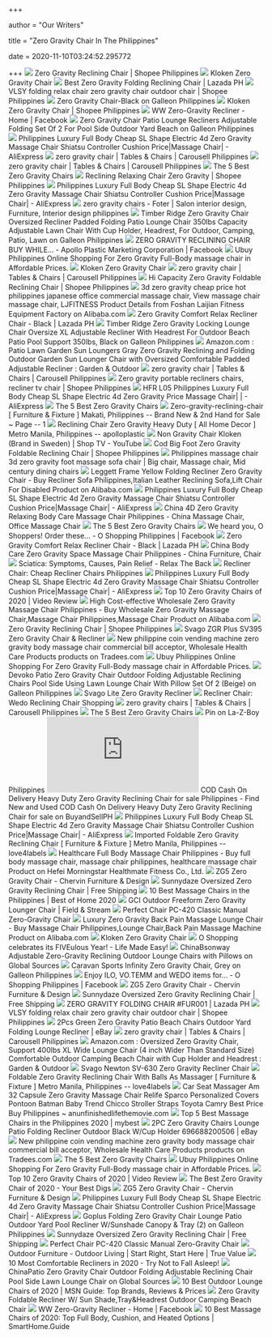 +++
        
author = "Our Writers"
        
title = "Zero Gravity Chair In The Philippines"
        
date = 2020-11-10T03:24:52.295772
        
+++
[ ![](https://cf.shopee.ph/file/74cf00e26ab97eaa1b688a3fa9a1ae17)](https://cf.shopee.ph/file/74cf00e26ab97eaa1b688a3fa9a1ae17) Zero Gravity Reclining Chair | Shopee Philippines
[ ![](https://www.shoptv.com.ph/media/catalog/product/cache/1/thumbnail/600x/6dcdb3bec3b7d3d8fa2d31ce95a0090e/k/l/kloken_602187-06.18.19_1.jpg)](https://www.shoptv.com.ph/media/catalog/product/cache/1/thumbnail/600x/6dcdb3bec3b7d3d8fa2d31ce95a0090e/k/l/kloken_602187-06.18.19_1.jpg) Kloken Zero Gravity Chair
[ ![](https://ph-test-11.slatic.net/original/ba7705d47f508b1cd6111cb30616e97a.jpg)](https://ph-test-11.slatic.net/original/ba7705d47f508b1cd6111cb30616e97a.jpg) Best Zero Gravity Folding Reclining Chair | Lazada PH
[ ![](https://cf.shopee.ph/file/3e73493bfd108daada5b782fb4ce5b0f_tn)](https://cf.shopee.ph/file/3e73493bfd108daada5b782fb4ce5b0f_tn) VLSY folding relax chair zero gravity chair outdoor chair | Shopee  Philippines
[ ![](https://images-na.ssl-images-amazon.com/images/I/41o5cZGEerL.jpg)](https://images-na.ssl-images-amazon.com/images/I/41o5cZGEerL.jpg) Zero Gravity Chair-Black on Galleon Philippines
[ ![](https://cf.shopee.ph/file/335f524b1accfcfe6216eb724a2accdb)](https://cf.shopee.ph/file/335f524b1accfcfe6216eb724a2accdb) Kloken Zero Gravity Chair | Shopee Philippines
[ ![](https://lookaside.fbsbx.com/lookaside/crawler/media/?media_id=2068301240086030)](https://lookaside.fbsbx.com/lookaside/crawler/media/?media_id=2068301240086030) WW Zero-Gravity Recliner - Home | Facebook
[ ![](https://images-na.ssl-images-amazon.com/images/I/51p1FaxgDiL.jpg)](https://images-na.ssl-images-amazon.com/images/I/51p1FaxgDiL.jpg) Zero Gravity Chair Patio Lounge Recliners Adjustable Folding Set Of 2 For  Pool Side Outdoor Yard Beach on Galleon Philippines
[ ![](https://ae01.alicdn.com/kf/HTB1ko0GbBGw3KVjSZFwq6zQ2FXak/Philippines-Luxury-Full-Body-Cheap-SL-Shape-Electric-4d-Zero-Gravity-Massage-Chair-Shiatsu-Controller-Cushion.jpg)](https://ae01.alicdn.com/kf/HTB1ko0GbBGw3KVjSZFwq6zQ2FXak/Philippines-Luxury-Full-Body-Cheap-SL-Shape-Electric-4d-Zero-Gravity-Massage-Chair-Shiatsu-Controller-Cushion.jpg) Philippines Luxury Full Body Cheap SL Shape Electric 4d Zero Gravity  Massage Chair Shiatsu Controller Cushion Price|Massage Chair| - AliExpress
[ ![](https://media.karousell.com/media/photos/products/2019/07/24/213829_241756965_thumbnail_progressive_thumbnail.jpg)](https://media.karousell.com/media/photos/products/2019/07/24/213829_241756965_thumbnail_progressive_thumbnail.jpg) zero gravity chair | Tables & Chairs | Carousell Philippines
[ ![](https://media.karousell.com/media/photos/products/2019/08/07/183303_244307008_thumbnail_progressive_thumbnail.jpg)](https://media.karousell.com/media/photos/products/2019/08/07/183303_244307008_thumbnail_progressive_thumbnail.jpg) zero gravity chair | Tables & Chairs | Carousell Philippines
[ ![](https://specials-images.forbesimg.com/imageserve/5e9f903ddea8300007de881b/960x0.jpg?fit=scale)](https://specials-images.forbesimg.com/imageserve/5e9f903ddea8300007de881b/960x0.jpg?fit=scale) The 5 Best Zero Gravity Chairs
[ ![](https://cf.shopee.ph/file/db187fad9b6c7ee060b5cb2eaba424b9)](https://cf.shopee.ph/file/db187fad9b6c7ee060b5cb2eaba424b9) Reclining Relaxing Chair Zero Gravity | Shopee Philippines
[ ![](https://ae01.alicdn.com/kf/HTB1C9tAbv5G3KVjSZPxq6zI3XXaZ.jpg)](https://ae01.alicdn.com/kf/HTB1C9tAbv5G3KVjSZPxq6zI3XXaZ.jpg) Philippines Luxury Full Body Cheap SL Shape Electric 4d Zero Gravity  Massage Chair Shiatsu Controller Cushion Price|Massage Chair| - AliExpress
[ ![](https://i.pinimg.com/600x315/d4/0e/d9/d40ed9a59231c5c5c09bfc8fa235842d.jpg)](https://i.pinimg.com/600x315/d4/0e/d9/d40ed9a59231c5c5c09bfc8fa235842d.jpg) zero gravity chairs - Foter | Salon interior design, Furniture, Interior  design philippines
[ ![](https://images-na.ssl-images-amazon.com/images/I/51NaoMA1ouL.jpg)](https://images-na.ssl-images-amazon.com/images/I/51NaoMA1ouL.jpg) Timber Ridge Zero Gravity Chair Oversized Recliner Padded Folding Patio Lounge  Chair 350lbs Capacity Adjustable Lawn Chair With Cup Holder, Headrest, For  Outdoor, Camping, Patio, Lawn on Galleon Philippines
[ ![](https://lookaside.fbsbx.com/lookaside/crawler/media/?media_id=2265144473755244)](https://lookaside.fbsbx.com/lookaside/crawler/media/?media_id=2265144473755244) ZERO GRAVITY RECLINING CHAIR BUY WHILE... - Apollo Plastic Marketing  Corporation | Facebook
[ ![](https://www.ubuy.com.ph/productimg/?image=aHR0cHM6Ly9tLm1lZGlhLWFtYXpvbi5jb20vaW1hZ2VzL0kvNzFBdzY2b2RNZEwuX0FDX1VTMjE4Xy5qcGc.jpg)](https://www.ubuy.com.ph/productimg/?image=aHR0cHM6Ly9tLm1lZGlhLWFtYXpvbi5jb20vaW1hZ2VzL0kvNzFBdzY2b2RNZEwuX0FDX1VTMjE4Xy5qcGc.jpg) Ubuy Philippines Online Shopping For Zero Gravity Full-Body massage chair  in Affordable Prices.
[ ![](https://www.shoptv.com.ph/media/catalog/product/cache/1/thumbnail/600x/6dcdb3bec3b7d3d8fa2d31ce95a0090e/k/l/kloken-602187-3_2.jpg)](https://www.shoptv.com.ph/media/catalog/product/cache/1/thumbnail/600x/6dcdb3bec3b7d3d8fa2d31ce95a0090e/k/l/kloken-602187-3_2.jpg) Kloken Zero Gravity Chair
[ ![](https://media.karousell.com/media/photos/products/2020/10/6/random_color_zero_gravity_fold_1601965623_f6d99a06_progressive_thumbnail.jpg)](https://media.karousell.com/media/photos/products/2020/10/6/random_color_zero_gravity_fold_1601965623_f6d99a06_progressive_thumbnail.jpg) zero gravity chair | Tables & Chairs | Carousell Philippines
[ ![](https://cf.shopee.ph/file/0700dc8a5cf8c0d968fb6a8b8d6c9366)](https://cf.shopee.ph/file/0700dc8a5cf8c0d968fb6a8b8d6c9366) Hi Capacity Zero Gravity Foldable Reclining Chair | Shopee Philippines
[ ![](https://sc01.alicdn.com/kf/HTB1YkKgX21H3KVjSZFHq6zKppXaG/202594651/HTB1YkKgX21H3KVjSZFHq6zKppXaG.jpg)](https://sc01.alicdn.com/kf/HTB1YkKgX21H3KVjSZFHq6zKppXaG/202594651/HTB1YkKgX21H3KVjSZFHq6zKppXaG.jpg) 3d zero gravity cheap price hot philippines japanese office commercial  massage chair, View massage chair massage chair, LJFITNESS Product Details  from Foshan Laijian Fitness Equipment Factory on Alibaba.com
[ ![](https://ph-test-11.slatic.net/p/bbf2cb573a46b3a996ca02b88ab6c344.jpg_720x720q80.jpg_.webp)](https://ph-test-11.slatic.net/p/bbf2cb573a46b3a996ca02b88ab6c344.jpg_720x720q80.jpg_.webp) Zero Gravity Comfort Relax Recliner Chair - Black | Lazada PH
[ ![](https://images-na.ssl-images-amazon.com/images/I/418Nygt-pDL.jpg)](https://images-na.ssl-images-amazon.com/images/I/418Nygt-pDL.jpg) Timber Ridge Zero Gravity Locking Lounge Chair Oversize XL Adjustable  Recliner With Headrest For Outdoor Beach Patio Pool Support 350lbs, Black  on Galleon Philippines
[ ![](https://m.media-amazon.com/images/I/61hmHvIvv0L._AC_UL400_.jpg)](https://m.media-amazon.com/images/I/61hmHvIvv0L._AC_UL400_.jpg) Amazon.com : Patio Lawn Garden Sun Loungers Gray Zero Gravity Reclining and  Folding Outdoor Garden Sun Lounger Chair with Oversized Comfortable Padded  Adjustable Recliner : Garden & Outdoor
[ ![](https://media.karousell.com/media/photos/products/2020/8/23/124_foldable_zero_gravity_loun_1598220499_1870e3d4_progressive_thumbnail)](https://media.karousell.com/media/photos/products/2020/8/23/124_foldable_zero_gravity_loun_1598220499_1870e3d4_progressive_thumbnail) zero gravity chair | Tables & Chairs | Carousell Philippines
[ ![](https://cf.shopee.ph/file/b89df84f98fd9f7f79f6e17660ddec3c)](https://cf.shopee.ph/file/b89df84f98fd9f7f79f6e17660ddec3c) Zero gravity portable recliners chairs, recliner tv chair | Shopee  Philippines
[ ![](https://ae01.alicdn.com/kf/HTB1E03rFZfpK1RjSZFOq6y6nFXaw/HFR-L05-Philippines-Luxury-Full-Body-Cheap-SL-Shape-Electric-4d-Zero-Gravity-Price-Massage-Chair.jpg_Q90.jpg_.webp)](https://ae01.alicdn.com/kf/HTB1E03rFZfpK1RjSZFOq6y6nFXaw/HFR-L05-Philippines-Luxury-Full-Body-Cheap-SL-Shape-Electric-4d-Zero-Gravity-Price-Massage-Chair.jpg_Q90.jpg_.webp) HFR L05 Philippines Luxury Full Body Cheap SL Shape Electric 4d Zero Gravity  Price Massage Chair| | - AliExpress
[ ![](https://specials-images.forbesimg.com/imageserve/5e9f90a0dea8300007de881e/960x0.jpg?fit=scale)](https://specials-images.forbesimg.com/imageserve/5e9f90a0dea8300007de881e/960x0.jpg?fit=scale) The 5 Best Zero Gravity Chairs
[ ![](https://www.mybenta.com/img/4771917.jpg)](https://www.mybenta.com/img/4771917.jpg) Zero-gravity-reclining-chair [ Furniture & Fixture ] Makati, Philippines --  Brand New & 2nd Hand for Sale ~ Page -- 1
[ ![](https://www.mybenta.com/img/153214343150008300.jpg)](https://www.mybenta.com/img/153214343150008300.jpg) Reclining Chair Zero Gravity Heavy Duty [ All Home Decor ] Metro Manila,  Philippines -- apolloplastic
[ ![](https://i.ytimg.com/vi/gH2zLvl4q2w/maxresdefault.jpg)](https://i.ytimg.com/vi/gH2zLvl4q2w/maxresdefault.jpg) Non Gravity Chair Kloken (Brand in Sweden) | Shop TV - YouTube
[ ![](https://cf.shopee.ph/file/9baa7b1c7bb7b41eb87fb7fb4bbba91b)](https://cf.shopee.ph/file/9baa7b1c7bb7b41eb87fb7fb4bbba91b) Cod Big Foot Zero Gravity Foldable Reclining Chair | Shopee Philippines
[ ![](https://i.pinimg.com/originals/51/cd/5e/51cd5ebb8c39a80e7e6c116eafa460a0.png)](https://i.pinimg.com/originals/51/cd/5e/51cd5ebb8c39a80e7e6c116eafa460a0.png) Philippines massage chair 3d zero gravity foot massage sofa chair | Big  chair, Massage chair, Mid century dining chairs
[ ![](https://sc02.alicdn.com/kf/HTB12LikJVXXXXX0XFXXq6xXFXXXR.jpg_350x350.jpg)](https://sc02.alicdn.com/kf/HTB12LikJVXXXXX0XFXXq6xXFXXXR.jpg_350x350.jpg) Leggett Frame Yellow Folding Recliner Zero Gravity Chair - Buy Recliner  Sofa Philippines,Italian Leather Reclining Sofa,Lift Chair For Disabled  Product on Alibaba.com
[ ![](https://ae01.alicdn.com/kf/HTB1tstKbq1s3KVjSZFAq6x_ZXXai.jpg)](https://ae01.alicdn.com/kf/HTB1tstKbq1s3KVjSZFAq6x_ZXXai.jpg) Philippines Luxury Full Body Cheap SL Shape Electric 4d Zero Gravity  Massage Chair Shiatsu Controller Cushion Price|Massage Chair| - AliExpress
[ ![](https://image.made-in-china.com/2f0j00zURYWKvGqqop/4D-Zero-Gravity-Relaxing-Body-Care-Massage-Chair-Philippines.jpg)](https://image.made-in-china.com/2f0j00zURYWKvGqqop/4D-Zero-Gravity-Relaxing-Body-Care-Massage-Chair-Philippines.jpg) China 4D Zero Gravity Relaxing Body Care Massage Chair Philippines - China  Massage Chair, Office Massage Chair
[ ![](https://thumbor.forbes.com/thumbor/fit-in/1200x0/filters%3Aformat%28jpg%29/https%3A%2F%2Fspecials-images.forbesimg.com%2Fimageserve%2F5e9f900cdea8300007de8818%2F0x0.jpg)](https://thumbor.forbes.com/thumbor/fit-in/1200x0/filters%3Aformat%28jpg%29/https%3A%2F%2Fspecials-images.forbesimg.com%2Fimageserve%2F5e9f900cdea8300007de8818%2F0x0.jpg) The 5 Best Zero Gravity Chairs
[ ![](https://lookaside.fbsbx.com/lookaside/crawler/media/?media_id=2020952421452272)](https://lookaside.fbsbx.com/lookaside/crawler/media/?media_id=2020952421452272) We heard you, O Shoppers! Order these... - O Shopping Philippines | Facebook
[ ![](https://ph-test-11.slatic.net/p/fc84fbc2ffa15248a5bae37ce208044b.jpg_720x720q80.jpg_.webp)](https://ph-test-11.slatic.net/p/fc84fbc2ffa15248a5bae37ce208044b.jpg_720x720q80.jpg_.webp) Zero Gravity Comfort Relax Recliner Chair - Black | Lazada PH
[ ![](https://image.made-in-china.com/202f0j00RGqUzYSnOjoa/Body-Care-Zero-Gravity-Space-Massage-Chair-Philippines.jpg)](https://image.made-in-china.com/202f0j00RGqUzYSnOjoa/Body-Care-Zero-Gravity-Space-Massage-Chair-Philippines.jpg) China Body Care Zero Gravity Space Massage Chair Philippines - China  Furniture, Chair
[ ![](https://cdn.shopify.com/s/files/1/0011/1273/5803/products/novus2_ffb349b6-1bf5-445a-b4e7-aefadba839da_600x.jpg?v=1571610392)](https://cdn.shopify.com/s/files/1/0011/1273/5803/products/novus2_ffb349b6-1bf5-445a-b4e7-aefadba839da_600x.jpg?v=1571610392) Sciatica: Symptoms, Causes, Pain Relief - Relax The Back
[ ![](https://ph-test-11.slatic.net/p/3/zero-gravity-relax-recliner-folding-chair-set-of-2-black-3459-55691238-80e99414a6346fdd5a6a06a79b7e1d43-catalog_233.jpg)](https://ph-test-11.slatic.net/p/3/zero-gravity-relax-recliner-folding-chair-set-of-2-black-3459-55691238-80e99414a6346fdd5a6a06a79b7e1d43-catalog_233.jpg) Recliner Chair: Cheap Recliner Chairs Philippines
[ ![](https://ae01.alicdn.com/kf/HTB1YHRIbBCw3KVjSZR0q6zcUpXau.jpg)](https://ae01.alicdn.com/kf/HTB1YHRIbBCw3KVjSZR0q6zcUpXau.jpg) Philippines Luxury Full Body Cheap SL Shape Electric 4d Zero Gravity  Massage Chair Shiatsu Controller Cushion Price|Massage Chair| - AliExpress
[ ![](https://images.ezvid.com/image/upload/fl_immutable_cache/e_trim/c_pad,f_auto,h_270,q_auto:eco/uh6hdpamaqt2wi0agvrs)](https://images.ezvid.com/image/upload/fl_immutable_cache/e_trim/c_pad,f_auto,h_270,q_auto:eco/uh6hdpamaqt2wi0agvrs) Top 10 Zero Gravity Chairs of 2020 | Video Review
[ ![](https://sc02.alicdn.com/kf/HTB1MTpua6qhSKJjSspnq6A79XXas.jpg)](https://sc02.alicdn.com/kf/HTB1MTpua6qhSKJjSspnq6A79XXas.jpg) High Cost-effective Wholesale Zero Gravity Massage Chair Philippines - Buy  Wholesale Zero Gravity Massage Chair,Massage Chair Philippines,Massage Chair  Product on Alibaba.com
[ ![](https://cf.shopee.ph/file/3f9af91cc875c296ff60d3097a0e463d_tn)](https://cf.shopee.ph/file/3f9af91cc875c296ff60d3097a0e463d_tn) Zero Gravity Reclining Chair | Shopee Philippines
[ ![](https://cdn.shopify.com/s/files/1/2698/4416/products/sleep-galleria-svago-zero-gravity-chair-svago-zgr-plus-sv395-zero-gravity-recliner-snowfall-black-wood-sv395-32-bl-12825263374379_700x700.png?v=1575933319)](https://cdn.shopify.com/s/files/1/2698/4416/products/sleep-galleria-svago-zero-gravity-chair-svago-zgr-plus-sv395-zero-gravity-recliner-snowfall-black-wood-sv395-32-bl-12825263374379_700x700.png?v=1575933319) Svago ZGR Plus SV395 Zero Gravity Chair & Recliner
[ ![](https://img.tradees.com/file/upload/2020/06/21/New-philippine-coin-vending-machine-zero-gravity-body-massage-chair-commercial-bill-acceptor.jpg)](https://img.tradees.com/file/upload/2020/06/21/New-philippine-coin-vending-machine-zero-gravity-body-massage-chair-commercial-bill-acceptor.jpg) New philippine coin vending machine zero gravity body massage chair  commercial bill acceptor, Wholesale Health Care Products products on  Tradees.com
[ ![](https://www.ubuy.com.ph/productimg/?image=aHR0cHM6Ly9tLm1lZGlhLWFtYXpvbi5jb20vaW1hZ2VzL0kvNTE4b0k0QlJJcUwuX0FDX1VTMjE4Xy5qcGc.jpg)](https://www.ubuy.com.ph/productimg/?image=aHR0cHM6Ly9tLm1lZGlhLWFtYXpvbi5jb20vaW1hZ2VzL0kvNTE4b0k0QlJJcUwuX0FDX1VTMjE4Xy5qcGc.jpg) Ubuy Philippines Online Shopping For Zero Gravity Full-Body massage chair  in Affordable Prices.
[ ![](https://images-na.ssl-images-amazon.com/images/I/51MD7V7RZmL.jpg)](https://images-na.ssl-images-amazon.com/images/I/51MD7V7RZmL.jpg) Devoko Patio Zero Gravity Chair Outdoor Folding Adjustable Reclining Chairs  Pool Side Using Lawn Lounge Chair With Pillow Set Of 2 (Beige) on Galleon  Philippines
[ ![](https://cdn.shopify.com/s/files/1/2698/4416/products/sleep-galleria-svago-zero-gravity-chair-svago-lite-13872506568786.jpg?v=1575933426)](https://cdn.shopify.com/s/files/1/2698/4416/products/sleep-galleria-svago-zero-gravity-chair-svago-lite-13872506568786.jpg?v=1575933426) Svago Lite Zero Gravity Recliner
[ ![](http://lamch.org/wp-content/uploads/2019/07/zero-gravity-chair-wedo-philippines-chairs-on-sale-0-walmart.jpg)](http://lamch.org/wp-content/uploads/2019/07/zero-gravity-chair-wedo-philippines-chairs-on-sale-0-walmart.jpg) Recliner Chair: Wedo Reclining Chair Shopping
[ ![](https://media.karousell.com/media/photos/products/2019/05/14/145808_229039140_thumbnail_progressive_thumbnail.jpg)](https://media.karousell.com/media/photos/products/2019/05/14/145808_229039140_thumbnail_progressive_thumbnail.jpg) zero gravity chairs | Tables & Chairs | Carousell Philippines
[ ![](https://specials-images.forbesimg.com/imageserve/5e9f91ca8c2caa0006e70b7b/960x0.jpg?fit=scale)](https://specials-images.forbesimg.com/imageserve/5e9f91ca8c2caa0006e70b7b/960x0.jpg?fit=scale) The 5 Best Zero Gravity Chairs
[ ![](https://i.pinimg.com/originals/6a/1c/56/6a1c566b1bd6322ddd1d7493e698c6d6.jpg)](https://i.pinimg.com/originals/6a/1c/56/6a1c566b1bd6322ddd1d7493e698c6d6.jpg) Pin on La-Z-Boy Philippines
[ ![](https://www.buyandsellph.com/item.php?id=/files.db/items/preview/EbERXBAZEBBICbDRGHBHMHbOFABI1.jpg)](https://www.buyandsellph.com/item.php?id=/files.db/items/preview/EbERXBAZEBBICbDRGHBHMHbOFABI1.jpg) COD Cash On Delivery Heavy Duty Zero Gravity Reclining Chair for sale  Philippines - Find New and Used COD Cash On Delivery Heavy Duty Zero Gravity  Reclining Chair for sale on BuyandSellPH
[ ![](https://ae01.alicdn.com/kf/HTB1aylBbv1G3KVjSZFkq6yK4XXaZ/Philippines-Luxury-Full-Body-Cheap-SL-Shape-Electric-4d-Zero-Gravity-Massage-Chair-Shiatsu-Controller-Cushion.jpg_960x960.jpg)](https://ae01.alicdn.com/kf/HTB1aylBbv1G3KVjSZFkq6yK4XXaZ/Philippines-Luxury-Full-Body-Cheap-SL-Shape-Electric-4d-Zero-Gravity-Massage-Chair-Shiatsu-Controller-Cushion.jpg_960x960.jpg) Philippines Luxury Full Body Cheap SL Shape Electric 4d Zero Gravity  Massage Chair Shiatsu Controller Cushion Price|Massage Chair| - AliExpress
[ ![](https://www.mybenta.com/img/1237297.jpg)](https://www.mybenta.com/img/1237297.jpg) Imported Foldable Zero Gravity Reclining Chair [ Furniture & Fixture ]  Metro Manila, Philippines -- love4labels
[ ![](https://5krorwxhmllqrik.leadongcdn.com/cloud/mpBqjKjqRimSjiiooijo/Full-Body-Massage-Chair.jpg)](https://5krorwxhmllqrik.leadongcdn.com/cloud/mpBqjKjqRimSjiiooijo/Full-Body-Massage-Chair.jpg) Healthcare Full Body Massage Chair Philippines - Buy full body massage chair,  massage chair philippines, healthcare massage chair Product on Hefei  Morningstar Healthmate Fitness Co., Ltd.
[ ![](https://www.chervinfurniture.ca/wp-content/uploads/2018/06/ZG5-Chair-showroom-1160x725.jpg)](https://www.chervinfurniture.ca/wp-content/uploads/2018/06/ZG5-Chair-showroom-1160x725.jpg) ZG5 Zero Gravity Chair - Chervin Furniture & Design
[ ![](https://cdn.shopify.com/s/files/1/0272/9315/5362/products/Brown__84912_800x.jpg?v=1574783262)](https://cdn.shopify.com/s/files/1/0272/9315/5362/products/Brown__84912_800x.jpg?v=1574783262) Sunnydaze Oversized Zero Gravity Reclining Chair | Free Shipping
[ ![](https://i0.wp.com/www.theweddingvowsg.com/wp-content/uploads/2020/09/Macy-4D-Massage-Chair-Philippines.jpg?resize=960%2C960&ssl=1)](https://i0.wp.com/www.theweddingvowsg.com/wp-content/uploads/2020/09/Macy-4D-Massage-Chair-Philippines.jpg?resize=960%2C960&ssl=1) 10 Best Massage Chairs in the Philippines | Best of Home 2020
[ ![](https://dks.scene7.com/is/image/GolfGalaxy/19GCIUZRGRVTYFRFRODR_Antique_Bronze?qlt=70&wid=600&fmt=pjpeg)](https://dks.scene7.com/is/image/GolfGalaxy/19GCIUZRGRVTYFRFRODR_Antique_Bronze?qlt=70&wid=600&fmt=pjpeg) GCI Outdoor Freeform Zero Gravity Lounger Chair | Field & Stream
[ ![](https://s.yimg.com/aah/massage-tools/perfect-chair-pc-420-classic-manual-zero-gravity-recliner-136.jpg)](https://s.yimg.com/aah/massage-tools/perfect-chair-pc-420-classic-manual-zero-gravity-recliner-136.jpg) Perfect Chair PC-420 Classic Manual Zero-Gravity Chair
[ ![](https://sc01.alicdn.com/kf/HTB17pp_SVXXXXbpXVXXq6xXFXXXe.jpg)](https://sc01.alicdn.com/kf/HTB17pp_SVXXXXbpXVXXq6xXFXXXe.jpg) Luxury Zero Gravity Back Pain Massage Lounge Chair - Buy Massage Chair  Philippines,Lounge Chair,Back Pain Massage Machine Product on Alibaba.com
[ ![](https://www.shoptv.com.ph/media/catalog/product/cache/1/thumbnail/600x/6dcdb3bec3b7d3d8fa2d31ce95a0090e/6/0/602187-2.jpg)](https://www.shoptv.com.ph/media/catalog/product/cache/1/thumbnail/600x/6dcdb3bec3b7d3d8fa2d31ce95a0090e/6/0/602187-2.jpg) Kloken Zero Gravity Chair
[ ![](http://blogs.oshopping.com.ph/wp-content/uploads/2018/10/wedo-zero-gravity-reclining-chair.jpg)](http://blogs.oshopping.com.ph/wp-content/uploads/2018/10/wedo-zero-gravity-reclining-chair.jpg) O Shopping celebrates its FIVEulous Year! - Life Made Easy!
[ ![](https://p.globalsources.com/IMAGES/PDT/B5064070484/Zero-Gravity-Chair.jpg)](https://p.globalsources.com/IMAGES/PDT/B5064070484/Zero-Gravity-Chair.jpg) ChinaBsonway Adjustable Zero-Gravity Reclining Outdoor Lounge Chairs with  Pillows on Global Sources
[ ![](https://images-na.ssl-images-amazon.com/images/I/41b19ZdsFPL.jpg)](https://images-na.ssl-images-amazon.com/images/I/41b19ZdsFPL.jpg) Caravan Sports Infinity Zero Gravity Chair, Grey on Galleon Philippines
[ ![](https://lookaside.fbsbx.com/lookaside/crawler/media/?media_id=2036111536603027)](https://lookaside.fbsbx.com/lookaside/crawler/media/?media_id=2036111536603027) Enjoy ILO, VO.TEMM and WEDO items for... - O Shopping Philippines | Facebook
[ ![](https://www.chervinfurniture.ca/wp-content/uploads/2018/06/zg5-palliser-03.jpg)](https://www.chervinfurniture.ca/wp-content/uploads/2018/06/zg5-palliser-03.jpg) ZG5 Zero Gravity Chair - Chervin Furniture & Design
[ ![](https://cdn.shopify.com/s/files/1/0272/9315/5362/products/61kJ6om-HZL._SL1000___16513_800x.jpg?v=1574783262)](https://cdn.shopify.com/s/files/1/0272/9315/5362/products/61kJ6om-HZL._SL1000___16513_800x.jpg?v=1574783262) Sunnydaze Oversized Zero Gravity Reclining Chair | Free Shipping
[ ![](https://ph-test-11.slatic.net/p/a830b8f306f5a3afb69e21723f0e6dc9.jpg_340x340q80.jpg_.webp)](https://ph-test-11.slatic.net/p/a830b8f306f5a3afb69e21723f0e6dc9.jpg_340x340q80.jpg_.webp) ZERO GRAVITY FOLDING CHAIR #FUR001 | Lazada PH
[ ![](https://cf.shopee.ph/file/2e2fbd723563eb0375d18d2884c95b3c)](https://cf.shopee.ph/file/2e2fbd723563eb0375d18d2884c95b3c) VLSY folding relax chair zero gravity chair outdoor chair | Shopee  Philippines
[ ![](https://i.ebayimg.com/images/g/i4kAAOSwrslaXkBC/s-l300.jpg)](https://i.ebayimg.com/images/g/i4kAAOSwrslaXkBC/s-l300.jpg) 2Pcs Green Zero Gravity Patio Beach Chairs Outdoor Yard Folding Lounge  Recliner | eBay
[ ![](https://media.karousell.com/media/photos/products/2019/07/12/195320_239198790_f462cc6a_thumbnail.jpg)](https://media.karousell.com/media/photos/products/2019/07/12/195320_239198790_f462cc6a_thumbnail.jpg) zero gravity chair | Tables & Chairs | Carousell Philippines
[ ![](https://m.media-amazon.com/images/I/61gFutsF3vL._AC_.jpg)](https://m.media-amazon.com/images/I/61gFutsF3vL._AC_.jpg) Amazon.com : Oversized Zero Gravity Chair, Support 400lbs XL Wide Lounge  Chair (4 inch Wider Than Standard Size) Comfortable Outdoor Camping Beach  Chair with Cup Holder and Headrest : Garden & Outdoor
[ ![](https://cdn.shopify.com/s/files/1/2698/4416/products/sleep-galleria-svago-zero-gravity-chair-svago-newton-sv-630-zero-gravity-recliner-12825293127723_700x700.jpg?v=1575933319)](https://cdn.shopify.com/s/files/1/2698/4416/products/sleep-galleria-svago-zero-gravity-chair-svago-newton-sv-630-zero-gravity-recliner-12825293127723_700x700.jpg?v=1575933319) Svago Newton SV-630 Zero Gravity Recliner Chair
[ ![](https://www.mybenta.com/img/1740995.jpg)](https://www.mybenta.com/img/1740995.jpg) Foldable Zero Gravity Reclining Chair With Balls As Massager [ Furniture &  Fixture ] Metro Manila, Philippines -- love4labels
[ ![](https://www.anunfinishedlifethemovie.com/b/2020/02/car-seat-massager-am-32-capsule-zero-gravity-massage-chair-relife-sparco-personalized-covers-pontoon-batman-baby-trend-chicco-stroller-straps-toyota-camry.jpg)](https://www.anunfinishedlifethemovie.com/b/2020/02/car-seat-massager-am-32-capsule-zero-gravity-massage-chair-relife-sparco-personalized-covers-pontoon-batman-baby-trend-chicco-stroller-straps-toyota-camry.jpg) Car Seat Massager Am 32 Capsule Zero Gravity Massage Chair Relife Sparco  Personalized Covers Pontoon Batman Baby Trend Chicco Stroller Straps Toyota  Camry Best Price Buy Philippines ~ anunfinishedlifethemovie.com
[ ![](https://img.my-best.ph/press_eye_catches/02410bc15361980e20c3e9726a3da620.png?ixlib=rails-3.1.0&auto=compress&q=45&lossless=0&w=130&h=130&fit=crop)](https://img.my-best.ph/press_eye_catches/02410bc15361980e20c3e9726a3da620.png?ixlib=rails-3.1.0&auto=compress&q=45&lossless=0&w=130&h=130&fit=crop) Top 5 Best Massage Chairs in the Philippines 2020 | mybest
[ ![](https://d3d71ba2asa5oz.cloudfront.net/12013481/images/014-hg-14070_1.jpg)](https://d3d71ba2asa5oz.cloudfront.net/12013481/images/014-hg-14070_1.jpg) 2PC Zero Gravity Chairs Lounge Patio Folding Recliner Outdoor Black W/Cup  Holder 696688200506 | eBay
[ ![](https://img.tradees.com/file/upload/2020/06/21/New-philippine-coin-vending-machine-zero-gravity-body-massage-chair-commercial-bill-acceptor-3.jpg)](https://img.tradees.com/file/upload/2020/06/21/New-philippine-coin-vending-machine-zero-gravity-body-massage-chair-commercial-bill-acceptor-3.jpg) New philippine coin vending machine zero gravity body massage chair  commercial bill acceptor, Wholesale Health Care Products products on  Tradees.com
[ ![](https://thumbor.forbes.com/thumbor/711x711/https://specials-images.forbesimg.com/imageserve/5e9f90a0dea8300007de881e/960x0.jpg?fit=scale)](https://thumbor.forbes.com/thumbor/711x711/https://specials-images.forbesimg.com/imageserve/5e9f90a0dea8300007de881e/960x0.jpg?fit=scale) The 5 Best Zero Gravity Chairs
[ ![](https://www.ubuy.com.ph/productimg/?image=aHR0cHM6Ly9tLm1lZGlhLWFtYXpvbi5jb20vaW1hZ2VzL0kvNjFGTWgtNTlEa0wuX0FDX1VTMjE4Xy5qcGc.jpg)](https://www.ubuy.com.ph/productimg/?image=aHR0cHM6Ly9tLm1lZGlhLWFtYXpvbi5jb20vaW1hZ2VzL0kvNjFGTWgtNTlEa0wuX0FDX1VTMjE4Xy5qcGc.jpg) Ubuy Philippines Online Shopping For Zero Gravity Full-Body massage chair  in Affordable Prices.
[ ![](https://images.ezvid.com/image/upload/c_scale,f_auto,h_720,q_auto:eco,w_1280/c_scale,h_720,l_prtvb8fhpumxnp5u3xud,w_1280/white16by9_sqmvhu)](https://images.ezvid.com/image/upload/c_scale,f_auto,h_720,q_auto:eco,w_1280/c_scale,h_720,l_prtvb8fhpumxnp5u3xud,w_1280/white16by9_sqmvhu) Top 10 Zero Gravity Chairs of 2020 | Video Review
[ ![](https://www.yourbestdigs.com/wp-content/uploads/2018/05/untitled-3.jpg)](https://www.yourbestdigs.com/wp-content/uploads/2018/05/untitled-3.jpg) The Best Zero Gravity Chair of 2020 - Your Best Digs
[ ![](https://www.chervinfurniture.ca/wp-content/uploads/2018/06/zg5-palliser-02.jpg)](https://www.chervinfurniture.ca/wp-content/uploads/2018/06/zg5-palliser-02.jpg) ZG5 Zero Gravity Chair - Chervin Furniture & Design
[ ![](https://ae01.alicdn.com/kf/HTB1gR4Abv5G3KVjSZPxq6zI3XXa6/Philippines-Luxury-Full-Body-Cheap-SL-Shape-Electric-4d-Zero-Gravity-Massage-Chair-Shiatsu-Controller-Cushion.jpg_q50.jpg)](https://ae01.alicdn.com/kf/HTB1gR4Abv5G3KVjSZPxq6zI3XXa6/Philippines-Luxury-Full-Body-Cheap-SL-Shape-Electric-4d-Zero-Gravity-Massage-Chair-Shiatsu-Controller-Cushion.jpg_q50.jpg) Philippines Luxury Full Body Cheap SL Shape Electric 4d Zero Gravity  Massage Chair Shiatsu Controller Cushion Price|Massage Chair| - AliExpress
[ ![](https://images-na.ssl-images-amazon.com/images/I/71hTOFI1SoL.jpg)](https://images-na.ssl-images-amazon.com/images/I/71hTOFI1SoL.jpg) Goplus Folding Zero Gravity Chair Lounge Patio Outdoor Yard Pool Recliner  W/Sunshade Canopy & Tray (2) on Galleon Philippines
[ ![](https://cdn.shopify.com/s/files/1/0272/9315/5362/products/TL-376_28in_Beige__23759_800x.jpg?v=1574783262)](https://cdn.shopify.com/s/files/1/0272/9315/5362/products/TL-376_28in_Beige__23759_800x.jpg?v=1574783262) Sunnydaze Oversized Zero Gravity Reclining Chair | Free Shipping
[ ![](https://s.yimg.com/aah/massage-tools/perfect-chair-pc-420-classic-manual-zero-gravity-recliner-144.jpg)](https://s.yimg.com/aah/massage-tools/perfect-chair-pc-420-classic-manual-zero-gravity-recliner-144.jpg) Perfect Chair PC-420 Classic Manual Zero-Gravity Chair
[ ![](https://truevalue.com.ph/images/products/image-5c888e452ddfc6.92751461.jpg)](https://truevalue.com.ph/images/products/image-5c888e452ddfc6.92751461.jpg) Outdoor Furniture - Outdoor Living | Start Right, Start Here | True Value
[ ![](https://www.betterhomeguides.com/wp-content/uploads/2019/02/The-Most-Comfortable-Recliner-in-the-Wolrd.jpg)](https://www.betterhomeguides.com/wp-content/uploads/2019/02/The-Most-Comfortable-Recliner-in-the-Wolrd.jpg) 10 Most Comfortable Recliners in 2020 - Try Not to Fall Asleep!
[ ![](https://p.globalsources.com/IMAGES/PDT/B0986578896/Chair-Lounge-chair-Zero-Gravity-Chair-Reclining.jpg)](https://p.globalsources.com/IMAGES/PDT/B0986578896/Chair-Lounge-chair-Zero-Gravity-Chair-Reclining.jpg) ChinaPatio Zero Gravity Chair Outdoor Folding Adjustable Reclining Chair  Pool Side Lawn Lounge Chair on Global Sources
[ ![](https://images-ssl.roundforest-msn.com/ZHbJ-vJn0tI-u2QTfTBGBCHJx5tbbRupMjqfxG1bosi8YlSFqdHq6XugERKp0QCB_JaPzy5mjwk9q3sWgWrTkWKDVLizPS9BQbX-o-n8Sig.jpg)](https://images-ssl.roundforest-msn.com/ZHbJ-vJn0tI-u2QTfTBGBCHJx5tbbRupMjqfxG1bosi8YlSFqdHq6XugERKp0QCB_JaPzy5mjwk9q3sWgWrTkWKDVLizPS9BQbX-o-n8Sig.jpg) 10 Best Outdoor Lounge Chairs of 2020 | MSN Guide: Top Brands, Reviews &  Prices
[ ![](https://www.gosuperspecial.com.au/assets/thumbL/YXC102P_Black.jpg?20200703031455)](https://www.gosuperspecial.com.au/assets/thumbL/YXC102P_Black.jpg?20200703031455) Zero Gravity Foldable Recliner W/ Sun Shade,Tray&Headrest Outdoor Camping  Beach Chair
[ ![](https://lookaside.fbsbx.com/lookaside/crawler/media/?media_id=1720250034891154)](https://lookaside.fbsbx.com/lookaside/crawler/media/?media_id=1720250034891154) WW Zero-Gravity Recliner - Home | Facebook
[ ![](https://www.smarthome.guide/wp-content/uploads/2016/01/Best-Massage-Chair-Reviews.jpg)](https://www.smarthome.guide/wp-content/uploads/2016/01/Best-Massage-Chair-Reviews.jpg) 10 Best Massage Chairs of 2020: Top Full Body, Cushion, and Heated Options  | SmartHome.Guide

